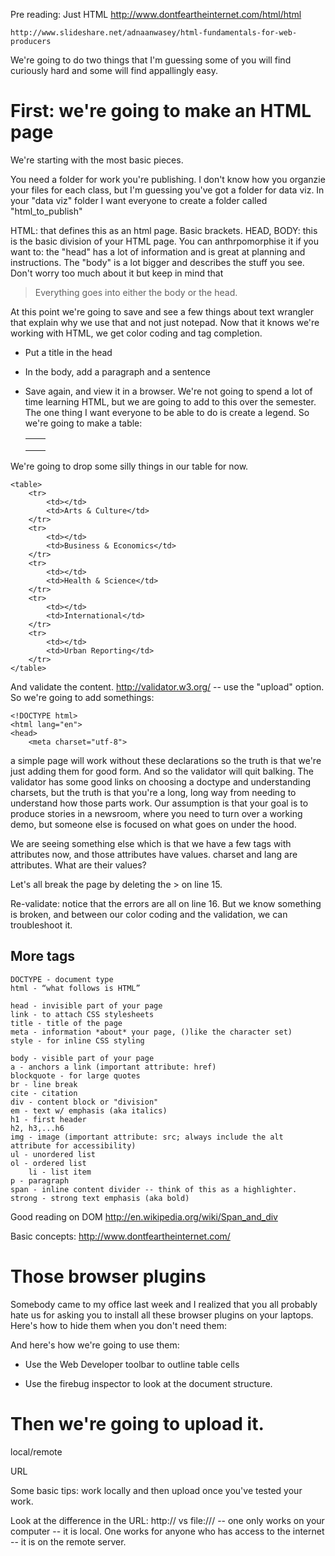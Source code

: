 Pre reading:
    Just HTML http://www.dontfeartheinternet.com/html/html

    http://www.slideshare.net/adnaanwasey/html-fundamentals-for-web-producers

We're going to do two things that I'm guessing some of you will find curiously hard and some will find appallingly easy.

# First: we're going to make an HTML page
We're starting with the most basic pieces. 

You need a folder for work you're publishing. I don't know how you organzie your files for each class, but I'm guessing you've got a folder for data viz. In your "data viz" folder I want everyone to create a folder called "html_to_publish"

HTML: that defines this as an html page. Basic brackets. 
HEAD, BODY: this is the basic division of your HTML page. You can anthrpomorphise it if you want to: the "head" has a lot of information and is great at planning and instructions. The "body" is a lot bigger and describes the stuff you see. Don't worry too much about it but keep in mind that

> Everything goes into either the body or the head.

At this point we're going to save and see a few things about text wrangler that explain why we use that and not just notepad. Now that it knows we're working with HTML, we get color coding and tag completion. 

+ Put a title in the head

+ In the body, add a paragraph and a sentence

+ Save again, and view it in a browser. We're not going to spend a lot of time learning HTML, but we are going to add to this over the semester. The one thing I want everyone to be able to do  is create a legend. So we're going to make a table:

    <table>
        <tr>
            <td></td>
            <td></td>
        </tr>
        <tr>
            <td></td>
            <td></td>
        </tr>
        <tr>
            <td></td>
            <td></td>
        </tr>
    </table>
    
We're going to drop some silly things in our table for now. 

    <table>
        <tr>
            <td></td>
            <td>Arts & Culture</td>
        </tr>
        <tr>
            <td></td>
            <td>Business & Economics</td>
        </tr>
        <tr>
            <td></td>
            <td>Health & Science</td>
        </tr>
        <tr>
            <td></td>
            <td>International</td>
        </tr>
        <tr>
            <td></td>
            <td>Urban Reporting</td>
        </tr>
    </table>
    
And validate the content. http://validator.w3.org/ -- use the "upload" option. So we're going to add somethings:

    <!DOCTYPE html>
    <html lang="en">
    <head>
        <meta charset="utf-8">     

a simple page will work without these declarations so the truth is that we're just adding them for good form. And so the validator will quit balking. The validator has some good links on choosing a doctype and understanding charsets, but the truth is that you're a long, long way from needing to understand how those parts work. Our assumption is that your goal is to produce stories in a newsroom, where you need to turn over a working demo, but someone else is focused on what goes on under the hood. 

We are seeing something else which is that we have a few tags with attributes now, and those attributes have values. charset and lang are attributes. What are their values?

Let's all break the page by deleting the > on line 15. 

Re-validate: notice that the errors are all on line 16. But we know something is broken, and between our color coding and the validation, we can troubleshoot it. 

## More tags

    DOCTYPE - document type
    html - “what follows is HTML”

    head - invisible part of your page
    link - to attach CSS stylesheets    
    title - title of the page
    meta - information *about* your page, ()like the character set)    
    style - for inline CSS styling
     
    body - visible part of your page
    a - anchors a link (important attribute: href)
    blockquote - for large quotes
    br - line break
    cite - citation
    div - content block or "division"
    em - text w/ emphasis (aka italics)
    h1 - first header
    h2, h3,...h6
    img - image (important attribute: src; always include the alt attribute for accessibility)
    ul - unordered list
    ol - ordered list
        li - list item
    p - paragraph
    span - inline content divider -- think of this as a highlighter. 
    strong - strong text emphasis (aka bold)

Good reading on DOM http://en.wikipedia.org/wiki/Span_and_div

Basic concepts: 
    http://www.dontfeartheinternet.com/

# Those browser plugins

Somebody came to my office last week and I realized that you all probably hate us for asking you to install all these browser plugins on your laptops. Here's how to hide them when you don't need them:

And here's how we're going to use them:

+ Use the Web Developer toolbar to outline table cells

+ Use the firebug inspector to look at the document structure. 


# Then we're going to upload it.

local/remote

URL

Some basic tips: work locally and then upload once you've tested your work.

Look at the difference in the URL: http:// vs file:/// -- one only works on your computer -- it is local. One works for anyone who has access to the internet -- it is on the remote server. 

